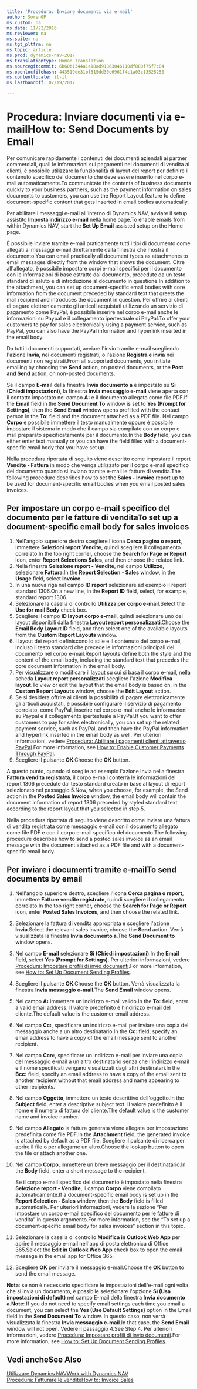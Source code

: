 ```yaml
---
title: 'Procedura: Inviare documenti via e-mail'
author: SorenGP
ms.custom: na
ms.date: 11/22/2016
ms.reviewer: na
ms.suite: na
ms.tgt_pltfrm: na
ms.topic: article
ms.prod: dynamics-nav-2017
ms.translationtype: Human Translation
ms.sourcegitcommit: 6b60b1344a1e18ad91863046110df880f75f7c04
ms.openlocfilehash: 443519de31bf315dd30e6961f4c1a03c13525250
ms.contentlocale: it-it
ms.lasthandoff: 07/19/2017

---
```


# <a name="how-to-send-documents-by-email"></a><span data-ttu-id="10ac8-102">Procedura: Inviare documenti via e-mail</span><span class="sxs-lookup"><span data-stu-id="10ac8-102">How to: Send Documents by Email</span></span>
<span data-ttu-id="10ac8-103">Per comunicare rapidamente i contenuti dei documenti aziendali ai partner commerciali, quali le informazioni sui pagamenti nei documenti di vendita ai clienti, è possibile utilizzare la funzionalità di layout del report per definire il contenuto specifico del documento che deve essere inserito nel corpo e-mail automaticamente.</span><span class="sxs-lookup"><span data-stu-id="10ac8-103">To communicate the contents of business documents quickly to your business partners, such as the payment information on sales documents to customers, you can use the Report Layout feature to define document-specific content that gets inserted in email bodies automatically.</span></span>

<span data-ttu-id="10ac8-104">Per abilitare i messaggi e-mail all'interno di Dynamics NAV, avviare il setup assistito **Imposta indirizzo e-mail** nella home page.</span><span class="sxs-lookup"><span data-stu-id="10ac8-104">To enable emails from within Dynamics NAV, start the **Set Up Email** assisted setup on the Home page.</span></span>

<span data-ttu-id="10ac8-105">È possibile inviare tramite e-mail praticamente tutti i tipi di documento come allegati ai messaggi e-mail direttamente dalla finestra che mostra il documento.</span><span class="sxs-lookup"><span data-stu-id="10ac8-105">You can email practically all document types as attachments to email messages directly from the window that shows the document.</span></span> <span data-ttu-id="10ac8-106">Oltre all'allegato, è possibile impostare corpi e-mail specifici per il documento con le informazioni di base estratte dal documento, precedute da un testo standard di saluto e di introduzione al documento in questione.</span><span class="sxs-lookup"><span data-stu-id="10ac8-106">In addition to the attachment, you can set up document-specific email bodies with core information from the document preceded by standard text that greets the mail recipient and introduces the document in question.</span></span> <span data-ttu-id="10ac8-107">Per offrire ai clienti di pagare elettronicamente gli articoli acquistati utilizzando un servizio di pagamento come PayPal, è possibile inserire nel corpo e-mail anche le informazioni su Paypal e il collegamento ipertestuale di PayPal.</span><span class="sxs-lookup"><span data-stu-id="10ac8-107">To offer your customers to pay for sales electronically using a payment service, such as PayPal, you can also have the PayPal information and hyperlink inserted in the email body.</span></span>

<span data-ttu-id="10ac8-108">Da tutti i documenti supportati, avviare l'invio tramite e-mail scegliendo l'azione **Invia**, nei documenti registrati, o l'azione **Registra e invia** nei documenti non registrati.</span><span class="sxs-lookup"><span data-stu-id="10ac8-108">From all supported documents, you initiate emailing by choosing the **Send** action, on posted documents, or the **Post and Send** action, on non-posted documents.</span></span>

<span data-ttu-id="10ac8-109">Se il campo **E-mail** della finestra **Invia documento a** è impostato su **Sì (Chiedi impostazioni)**, la finestra **Invia messaggio e-mail** viene aperta con il contatto impostato nel campo **A:** e il documento allegato come file PDF.</span><span class="sxs-lookup"><span data-stu-id="10ac8-109">If the **Email** field in the **Send Document To** window is set to **Yes (Prompt for Settings)**, then the **Send Email** window opens prefilled with the contact person in the **To:** field and the document attached as a PDF file.</span></span> <span data-ttu-id="10ac8-110">Nel campo **Corpo** è possibile immettere il testo manualmente oppure è possibile impostare il sistema in modo che il campo sia compilato con un corpo e-mail preparato specificatamente per il documento.</span><span class="sxs-lookup"><span data-stu-id="10ac8-110">In the **Body** field, you can either enter text manually or you can have the field filled with a document-specific email body that you have set up.</span></span>

<span data-ttu-id="10ac8-111">Nella procedura riportata di seguito viene descritto come impostare il report **Vendite - Fattura** in modo che venga utilizzato per il corpo e-mail specifico del documento quando si inviano tramite e-mail le fatture di vendita.</span><span class="sxs-lookup"><span data-stu-id="10ac8-111">The following procedure describes how to set the **Sales - Invoice** report up to be used for document-specific email bodies when you email posted sales invoices.</span></span>

## <a name="to-set-up-a-document-specific-email-body-for-sales-invoices"></a><span data-ttu-id="10ac8-112">Per impostare un corpo e-mail specifico del documento per le fatture di vendita</span><span class="sxs-lookup"><span data-stu-id="10ac8-112">To set up a document-specific email body for sales invoices</span></span>
1. <span data-ttu-id="10ac8-113">Nell'angolo superiore destro scegliere l'icona **Cerca pagina o report**, immettere **Selezioni report Vendite**, quindi scegliere il collegamento correlato.</span><span class="sxs-lookup"><span data-stu-id="10ac8-113">In the top right corner, choose the **Search for Page or Report** icon, enter **Report Selections Sales**, and then choose the related link.</span></span>
2. <span data-ttu-id="10ac8-114">Nella finestra **Selezione report - Vendite**, nel campo **Utilizzo**, selezionare **Fattura**.</span><span class="sxs-lookup"><span data-stu-id="10ac8-114">In the **Report Selection - Sales** window, in the **Usage** field, select **Invoice**.</span></span>
3. <span data-ttu-id="10ac8-115">In una nuova riga nel campo **ID report** selezionare ad esempio il report standard 1306.</span><span class="sxs-lookup"><span data-stu-id="10ac8-115">On a new line, in the **Report ID** field, select, for example, standard report 1306.</span></span>
4. <span data-ttu-id="10ac8-116">Selezionare la casella di controllo **Utilizza per corpo e-mail**.</span><span class="sxs-lookup"><span data-stu-id="10ac8-116">Select the **Use for mail Body** check box.</span></span>
5. <span data-ttu-id="10ac8-117">Scegliere il campo **ID layout corpo e-mail**, quindi selezionare uno dei layout disponibili dalla finestra **Layout report personalizzati**.</span><span class="sxs-lookup"><span data-stu-id="10ac8-117">Choose the **Email Body Layout ID** field, and then select one of the available layouts from the **Custom Report Layouts** window.</span></span>
6. <span data-ttu-id="10ac8-118">I layout dei report definiscono lo stile e il contenuto del corpo e-mail, incluso il testo standard che precede le informazioni principali del documento nel corpo e-mail.</span><span class="sxs-lookup"><span data-stu-id="10ac8-118">Report layouts define both the style and the content of the email body, including the standard text that precedes the core document information in the email body.</span></span>
7. <span data-ttu-id="10ac8-119">Per visualizzare o modificare il layout su cui si basa il corpo e-mail, nella scheda **Layout report personalizzati** scegliere l'azione **Modifica layout**.</span><span class="sxs-lookup"><span data-stu-id="10ac8-119">To view or edit the layout that the email body is based on, in the **Custom Report Layouts** window, choose the **Edit Layout** action.</span></span>
8. <span data-ttu-id="10ac8-120">Se si desidera offrire ai clienti la possibilità di pagare elettronicamente gli articoli acquistati, è possibile configurare il servizio di pagamento correlato, come PayPal, inserire nel corpo e-mail anche le informazioni su Paypal e il collegamento ipertestuale a PayPal.</span><span class="sxs-lookup"><span data-stu-id="10ac8-120">If you want to offer customers to pay for sales electronically, you can set up the related payment service, such as PayPal, and then have the PayPal information and hyperlink inserted in the email body as well.</span></span> <span data-ttu-id="10ac8-121">Per ulteriori informazioni, vedere [Procedura: Abilitare i pagamenti clienti attraverso PayPal](sales-how-enable-customer-payments-paypal.md).</span><span class="sxs-lookup"><span data-stu-id="10ac8-121">For more information, see [How to: Enable Customer Payments Through PayPal](sales-how-enable-customer-payments-paypal.md).</span></span>
9. <span data-ttu-id="10ac8-122">Scegliere il pulsante **OK**.</span><span class="sxs-lookup"><span data-stu-id="10ac8-122">Choose the **OK** button.</span></span>

<span data-ttu-id="10ac8-123">A questo punto, quando si sceglie ad esempio l'azione Invia nella finestra **Fattura vendita registrata**, il corpo e-mail conterrà le informazioni del report 1306 precedute dal testo standard creato in base al layout di report selezionato nel passaggio 5.</span><span class="sxs-lookup"><span data-stu-id="10ac8-123">Now, when you choose, for example, the Send action in the **Posted Sales Invoice** window, the email body will contain the document information of report 1306 preceded by styled standard text according to the report layout that you selected in step 5.</span></span>

<span data-ttu-id="10ac8-124">Nella procedura riportata di seguito viene descritto come inviare una fattura di vendita registrata come messaggio e-mail con il documento allegato come file PDF e con il corpo e-mail specifico del documento.</span><span class="sxs-lookup"><span data-stu-id="10ac8-124">The following procedure describes how to send a posted sales invoice as an email message with the document attached as a PDF file and with a document-specific email body.</span></span>
## <a name="to-send-documents-by-email"></a><span data-ttu-id="10ac8-125">Per inviare i documenti tramite e-mail</span><span class="sxs-lookup"><span data-stu-id="10ac8-125">To send documents by email</span></span>
1. <span data-ttu-id="10ac8-126">Nell'angolo superiore destro, scegliere l'icona **Cerca pagina o report**, immettere **Fatture vendite registrate**, quindi scegliere il collegamento correlato.</span><span class="sxs-lookup"><span data-stu-id="10ac8-126">In the top right corner, choose the **Search for Page or Report** icon, enter **Posted Sales Invoices**, and then choose the related link.</span></span>
2. <span data-ttu-id="10ac8-127">Selezionare la fattura di vendita appropriata e scegliere l'azione **Invia**.</span><span class="sxs-lookup"><span data-stu-id="10ac8-127">Select the relevant sales invoice, choose the **Send** action.</span></span> <span data-ttu-id="10ac8-128">Verrà visualizzata la finestra **Invia documento a**.</span><span class="sxs-lookup"><span data-stu-id="10ac8-128">The **Send Document to** window opens.</span></span>
3. <span data-ttu-id="10ac8-129">Nel campo **E-mail** selezionare **Sì (Chiedi impostazioni)**.</span><span class="sxs-lookup"><span data-stu-id="10ac8-129">In the **Email** field, select **Yes (Prompt for Settings)**.</span></span> <span data-ttu-id="10ac8-130">Per ulteriori informazioni, vedere [Procedura: Impostare profili di invio documenti](sales-how-setup-document-send-profiles.md).</span><span class="sxs-lookup"><span data-stu-id="10ac8-130">For more information, see [How to: Set Up Document Sending Profiles](sales-how-setup-document-send-profiles.md).</span></span>
4. <span data-ttu-id="10ac8-131">Scegliere il pulsante **OK**.</span><span class="sxs-lookup"><span data-stu-id="10ac8-131">Choose the **OK** button.</span></span> <span data-ttu-id="10ac8-132">Verrà visualizzata la finestra **Invia messaggio e-mail**.</span><span class="sxs-lookup"><span data-stu-id="10ac8-132">The **Send Email** window opens.</span></span>
5. <span data-ttu-id="10ac8-133">Nel campo **A:** immettere un indirizzo e-mail valido.</span><span class="sxs-lookup"><span data-stu-id="10ac8-133">In the **To:** field, enter a valid email address.</span></span> <span data-ttu-id="10ac8-134">Il valore predefinito è l'indirizzo e-mail del cliente.</span><span class="sxs-lookup"><span data-stu-id="10ac8-134">The default value is the customer email address.</span></span>
6. <span data-ttu-id="10ac8-135">Nel campo **Cc:**, specificare un indirizzo e-mail per inviare una copia del messaggio anche a un altro destinatario.</span><span class="sxs-lookup"><span data-stu-id="10ac8-135">In the **Cc:** field, specify an email address to have a copy of the email message sent to another recipient.</span></span>
7. <span data-ttu-id="10ac8-136">Nel campo **Ccn:**, specificare un indirizzo e-mail per inviare una copia del messaggio e-mail a un altro destinatario senza che l'indirizzo e-mail e il nome specificati vengano visualizzati dagli altri destinatari.</span><span class="sxs-lookup"><span data-stu-id="10ac8-136">In the **Bcc:** field, specify an email address to have a copy of the email sent to another recipient without that email address and name appearing to other recipients.</span></span>
8. <span data-ttu-id="10ac8-137">Nel campo **Oggetto**, immettere un testo descrittivo dell'oggetto.</span><span class="sxs-lookup"><span data-stu-id="10ac8-137">In the **Subject** field, enter a descriptive subject text.</span></span> <span data-ttu-id="10ac8-138">Il valore predefinito è il nome e il numero di fattura del cliente.</span><span class="sxs-lookup"><span data-stu-id="10ac8-138">The default value is the customer name and invoice number.</span></span>
9. <span data-ttu-id="10ac8-139">Nel campo **Allegato** la fattura generata viene allegata per impostazione predefinita come file PDF.</span><span class="sxs-lookup"><span data-stu-id="10ac8-139">In the **Attachment** field, the generated invoice is attached by default as a PDF file.</span></span> <span data-ttu-id="10ac8-140">Scegliere il pulsante di ricerca per aprire il file o per allegarne un altro.</span><span class="sxs-lookup"><span data-stu-id="10ac8-140">Choose the lookup button to open the file or attach another one.</span></span>
10. <span data-ttu-id="10ac8-141">Nel campo **Corpo**, immettere un breve messaggio per il destinatario.</span><span class="sxs-lookup"><span data-stu-id="10ac8-141">In the **Body** field, enter a short message to the recipient.</span></span>

    <span data-ttu-id="10ac8-142">Se il corpo e-mail specifico del documento è impostato nella finestra **Selezione report - Vendite**, il campo **Corpo** viene compilato automaticamente.</span><span class="sxs-lookup"><span data-stu-id="10ac8-142">If a document-specific email body is set up in the **Report Selection - Sales** window, then the **Body** field is filled automatically.</span></span> <span data-ttu-id="10ac8-143">Per ulteriori informazioni, vedere la sezione “Per impostare un corpo e-mail specifico del documento per le fatture di vendita” in questo argomento.</span><span class="sxs-lookup"><span data-stu-id="10ac8-143">For more information, see the “To set up a document-specific email body for sales invoices” section in this topic.</span></span>
11. <span data-ttu-id="10ac8-144">Selezionare la casella di controllo **Modifica in Outlook Web App** per aprire il messaggio e-mail nell'app di posta elettronica di Office 365.</span><span class="sxs-lookup"><span data-stu-id="10ac8-144">Select the **Edit in Outlook Web App** check box to open the email message in the email app for Office 365.</span></span>
12. <span data-ttu-id="10ac8-145">Scegliere **OK** per inviare il messaggio e-mail.</span><span class="sxs-lookup"><span data-stu-id="10ac8-145">Choose the **OK** button to send the email message.</span></span>

<span data-ttu-id="10ac8-146">**Nota**: se non è necessario specificare le impostazioni dell'e-mail ogni volta che si invia un documento, è possibile selezionare l'opzione **Sì (Usa impostazioni di default)** nel campo E-mail della finestra **Invia documento a**.</span><span class="sxs-lookup"><span data-stu-id="10ac8-146">**Note**: If you do not need to specify email settings each time you email a document, you can select the **Yes (Use Default Settings)** option in the Email field in the **Send Document To** window.</span></span> <span data-ttu-id="10ac8-147">In questo caso, non verrà visualizzata la finestra **Invia messaggio e-mail**.</span><span class="sxs-lookup"><span data-stu-id="10ac8-147">In that case, the **Send Email** window will not open.</span></span> <span data-ttu-id="10ac8-148">Vedere il passaggio 4.</span><span class="sxs-lookup"><span data-stu-id="10ac8-148">See Step 4.</span></span> <span data-ttu-id="10ac8-149">Per ulteriori informazioni, vedere [Procedura: Impostare profili di invio documenti](sales-how-setup-document-send-profiles.md).</span><span class="sxs-lookup"><span data-stu-id="10ac8-149">For more information, see [How to: Set Up Document Sending Profiles](sales-how-setup-document-send-profiles.md).</span></span>

## <a name="see-also"></a><span data-ttu-id="10ac8-150">Vedi anche</span><span class="sxs-lookup"><span data-stu-id="10ac8-150">See Also</span></span>  
[<span data-ttu-id="10ac8-151">Utilizzare Dynamics NAV</span><span class="sxs-lookup"><span data-stu-id="10ac8-151">Work with Dynamics NAV</span></span>](ui-work-product.md)  
[<span data-ttu-id="10ac8-152">Procedura: Fatturare le vendite</span><span class="sxs-lookup"><span data-stu-id="10ac8-152">How to: Invoice Sales</span></span>](sales-how-invoice-sales.md)


